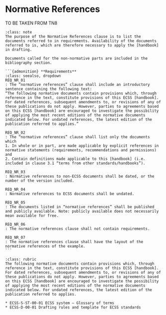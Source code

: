 # Normative References

TO BE TAKEN FROM TN8

````{admonition} **Requirements for Normative References**
:class: note
The purpose of the Normative References clause is to list the documents referred to in requirements. Availability of the documents referred to is, which are therefore necessary to apply the [handbook] in drafting.

Documents called for the non-normative parts are included in the bibliography section.

```{admonition} **Requirements**
:class: seealso, dropdown
REQ_NR_01
: The “normative references” clause shall include an introductory sentence containing the following text:
“The following normative documents contain provisions which, through reference in the text, constitute provisions of this ECSS [handbook]. For dated references, subsequent amendments to, or revisions of any of these publications do not apply. However, parties to agreements based on this ECSS [handbook] are encouraged to investigate the possibility of applying the most recent editions of the normative documents indicated below. For undated references, the latest edition of the publication referred to applies.”

REQ_NR_02
: The “normative references” clause shall list only the documents which 
1. In whole or in part, are made applicable by explicit references in normative statements (requirements, recommendations and permissions) and 
2. Contain definitions made applicable to this [handbook] (i.e. included in clause 3.1 “terms from other standards/handbooks”).

REQ_NR_03
: Normative references to non-ECSS documents shall be dated, or the number of the version included.

REQ_NR_04
: Normative references to ECSS documents shall be undated.

REQ_NR_05
: The documents listed in “normative references” shall be published and publicly available. Note: publicly available does not necessarily mean available for free.

REQ_NR_06
: The normative references clause shall not contain requirements.

REQ_NR_07
: The normative references clause shall have the layout of the normative references of the example.
```
````

```{admonition} **Exemple**
:class: rubric
The following normative documents contain provisions which, through reference in the text, constitute provisions of this ECSS [handbook]. For dated references, subsequent amendments to, or revisions of any of these publications do not apply. However, parties to agreements based on this ECSS [handbook] are encouraged to investigate the possibility of applying the most recent editions of the normative documents indicated below. For undated references, the latest edition of the publication referred to applies.

* ECSS-S-ST-00-01 ECSS system – Glossary of terms
* ECSS-D-00-01 Drafting rules and template for ECSS standards
```
